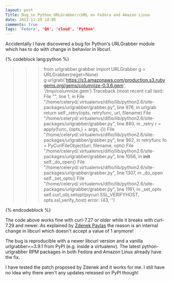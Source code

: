 ```yaml
---
layout: post
Title: Bug in Python URLGrabber/cURL on Fedora and Amazon Linux
date: 2013-11-29 14:05
comments: true
Tags: 'Fedora', 'QA', 'cloud', 'Python'
---
```


Accidentally I have discovered a bug for Python's
URLGrabber module which has to do with change in behavior in libcurl.

{% codeblock lang:python %}
>>> from urlgrabber.grabber import URLGrabber
>>> g = URLGrabber(reget=None)
>>> g.urlgrab('https://s3.amazonaws.com/production.s3.rubygems.org/gems/columnize-0.3.6.gem', '/tmp/columnize.gem')
Traceback (most recent call last):
  File "<console>", line 1, in <module>
  File "/home/celeryd/.virtualenvs/difio/lib/python2.6/site-packages/urlgrabber/grabber.py", line 976, in urlgrab
    return self._retry(opts, retryfunc, url, filename)
  File "/home/celeryd/.virtualenvs/difio/lib/python2.6/site-packages/urlgrabber/grabber.py", line 880, in _retry
    r = apply(func, (opts,) + args, {})
  File "/home/celeryd/.virtualenvs/difio/lib/python2.6/site-packages/urlgrabber/grabber.py", line 962, in retryfunc
    fo = PyCurlFileObject(url, filename, opts)
  File "/home/celeryd/.virtualenvs/difio/lib/python2.6/site-packages/urlgrabber/grabber.py", line 1056, in __init__
    self._do_open()
  File "/home/celeryd/.virtualenvs/difio/lib/python2.6/site-packages/urlgrabber/grabber.py", line 1307, in _do_open
    self._set_opts()
  File "/home/celeryd/.virtualenvs/difio/lib/python2.6/site-packages/urlgrabber/grabber.py", line 1161, in _set_opts
    self.curl_obj.setopt(pycurl.SSL_VERIFYHOST, opts.ssl_verify_host)
error: (43, '')
>>> 
{% endcodeblock %}

The code above works fine with curl-7.27 or older while it breaks with curl-7.29 and
newer. As explained by 
[Zdenek Pavlas](http://lists.baseurl.org/pipermail/yum-devel/2013-November/010428.html)
the reason is an internal change in libcurl which doesn't accept a value of 1 anymore!

The bug is reproducible with a newer libcurl version and a vanilla urlgrabber==3.9.1
from PyPI (e.g. inside a virtualenv). The latest python-urlgrabber RPM packages in both
Fedora and Amazon Linux already have the fix.


I have tested the patch proposed by Zdenek and it works for me. I still have no idea why
there aren't any updates released on PyPI though!


